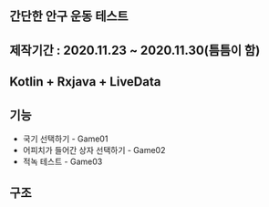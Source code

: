 ## 간단한 안구 운동 테스트
## 제작기간 : 2020.11.23 ~ 2020.11.30(틈틈이 함)
## Kotlin + Rxjava + LiveData
## 기능
- 국기 선택하기 - Game01
- 어피치가 들어간 상자 선택하기 - Game02
- 적녹 테스트 - Game03

## 구조
